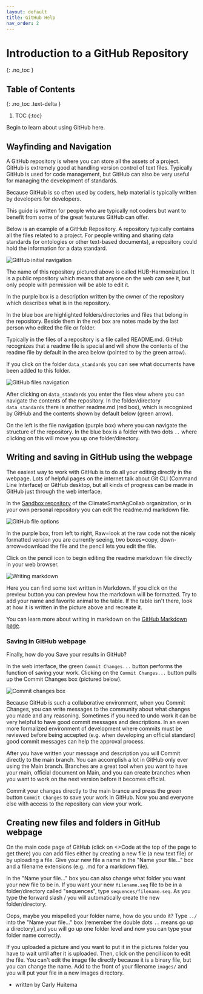 ```yaml
---
layout: default
title: GitHub Help
nav_order: 2
---
```


# Introduction to a GitHub Repository
{: .no_toc }

## Table of Contents
{: .no_toc .text-delta }

1. TOC
{:toc}

Begin to learn about using GitHub here.

## Wayfinding and Navigation

A GitHub repository is where you can store all the assets of a project. GitHub is extremely good at handling version control of text files. Typically GitHub is used for code management, but GitHub can also be very useful for managing the development of standards.

Because GitHub is so often used by coders, help material is typically written by developers for developers.

This guide is written for people who are typically not coders but want to benefit from some of the great features GitHub can offer.

Below is an example of a GitHub Repository. A repository typically contains all the files related to a project. For people writing and sharing data standards (or ontologies or other text-based documents), a repository could hold the information for a data standard.

![GitHub initial navigation](/assets/images/github_initial_navigation.PNG)

The name of this repository pictured above is called HUB-Harmonization. It is a public repository which means that anyone on the web can see it, but only people with permission will be able to edit it.

In the purple box is a description written by the owner of the repository which describes what is in the repository.

In the blue box are highlighted folders/directories and files that belong in the repository. Beside them in the red box are notes made by the last person who edited the file or folder.

Typically in the files of a repository is a file called README.md. GitHub recognizes that a readme file is special and will show the contents of the readme file by default in the area below (pointed to by the green arrow).

If you click on the folder `data_standards` you can see what documents have been added to this folder.

![GitHub files navigation](/assets/images/github_files_navigation.PNG)

After clicking on `data_standards` you enter the files view where you can navigate the contents of the repository. In the folder/directory `data_standards` there is another readme.md (red box), which is recognized by GitHub and the contents shown by default below (green arrow). 

On the left is the file navigation (purple box) where you can navigate the structure of the repository. In the blue box is a folder with two dots `..` where clicking on this will move you up one folder/directory.

## Writing and saving in GitHub using the webpage

The easiest way to work with GitHub is to do all your editing directly in the webpage. Lots of helpful pages on the internet talk about Git CLI (Command Line Interface) or GitHub desktop, but all kinds of progress can be made in GitHub just through the web interface.

In the [Sandbox repository](https://github.com/ClimateSmartAgCollab/sandbox) of the ClimateSmartAgCollab organization, or in your own personal repository you can edit the readme.md markdown file.

![GitHub file options](/assets/images/github_file_options.png)

In the purple box, from left to right, Raw=look at the raw code not the nicely formatted version you are currently seeing, two boxes=copy, down-arrow=download the file and the pencil lets you edit the file.

Click on the pencil icon to begin editing the readme markdown file directly in your web browser.


![Writing markdown](/assets/images/github_writing_markdown.png)

Here you can find some text written in Markdown. If you click on the preview button you can preview how the markdown will be formatted. Try to add your name and favorite animal to the table. If the table isn't there, look at how it is written in the picture above and recreate it.

You can learn more about writing in markdown on the [GitHub Markdown page](https://docs.github.com/en/get-started/writing-on-github/getting-started-with-writing-and-formatting-on-github/basic-writing-and-formatting-syntax).

### Saving in GitHub webpage
Finally, how do you Save your results in GitHub?

In the web interface, the green `Commit Changes...` button performs the function of saving your work. Clicking on the `Commit Changes...` button pulls up the Commit Changes box (pictured below).

![Commit changes box](/assets/images/github_commit_changes.png)

Because GitHub is such a collaborative environment, when you Commit Changes, you can write messages to the community about what changes you made and any reasoning. Sometimes if you need to undo work it can be very helpful to have good commit messages and descriptions. In an even more formalized environment of development where commits must be reviewed before being accepted (e.g. when developing an official standard) good commit messages can help the approval process.

After you have written your message and description you will Commit directly to the main branch. You can accomplish a lot in GitHub only ever using the Main branch. Branches are a great tool when you want to have your main, official document on Main, and you can create branches when you want to work on the next version before it becomes official.

Commit your changes directly to the main brance and press the green button `Commit Changes` to save your work in GitHub. Now you and everyone else with access to the repository can view your work.

## Creating new files and folders in GitHub webpage

On the main code page of GitHub (click on <>Code at the top of the page to get there) you can add files either by creating a new file (a new text file) or by uploading a file. Give your new file a name in the "Name your file..." box and a filename extensions (e.g. .md for a markdown file).

In the "Name your file..." box you can also change what folder you want your new file to be in. If you want your new `filename.seq` file to be in a folder/directory called "sequences", type `sequences/filename.seq`. As you type the forward slash / you will automatically create the new folder/directory.

Oops, maybe you mispelled your folder name, how do you undo it? Type `../` into the "Name your file..." box (remember the double dots `..` means go up a directory),and you will go up one folder level and now you can type your folder name correctly. 

If you uploaded a picture and you want to put it in the pictures folder you have to wait until after it is uploaded. Then, click on the pencil icon to edit the file. You can't edit the image file directly because it is a binary file, but you can change the name. Add to the front of your filename `images/` and you will put your file in a new images directory.

- written by Carly Huitema
